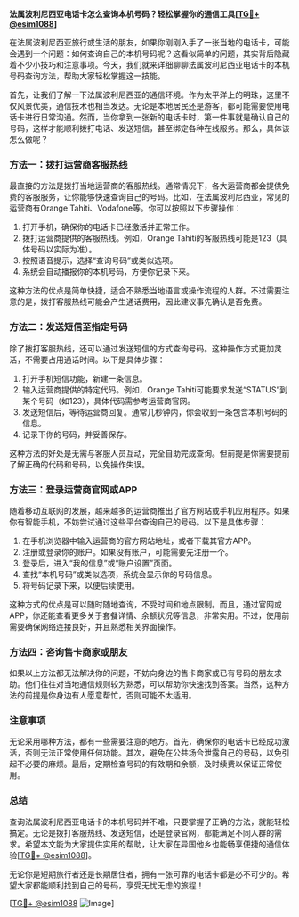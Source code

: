 **法属波利尼西亚电话卡怎么查询本机号码？轻松掌握你的通信工具[[TG💪+ @esim1088](https://t.me/s/esim1088)]**

在法属波利尼西亚旅行或生活的朋友，如果你刚刚入手了一张当地的电话卡，可能会遇到一个问题：如何查询自己的本机号码呢？这看似简单的问题，其实背后隐藏着不少小技巧和注意事项。今天，我们就来详细聊聊法属波利尼西亚电话卡的本机号码查询方法，帮助大家轻松掌握这一技能。

首先，让我们了解一下法属波利尼西亚的通信环境。作为太平洋上的明珠，这里不仅风景优美，通信技术也相当发达。无论是本地居民还是游客，都可能需要使用电话卡进行日常沟通。然而，当你拿到一张新的电话卡时，第一件事就是确认自己的号码，这样才能顺利拨打电话、发送短信，甚至绑定各种在线服务。那么，具体该怎么做呢？

### 方法一：拨打运营商客服热线

最直接的方法是拨打当地运营商的客服热线。通常情况下，各大运营商都会提供免费的客服服务，让你能够快速查询自己的号码。比如，在法属波利尼西亚，常见的运营商有Orange Tahiti、Vodafone等。你可以按照以下步骤操作：

1. 打开手机，确保你的电话卡已经激活并正常工作。
2. 拨打运营商提供的客服热线。例如，Orange Tahiti的客服热线可能是123（具体号码以实际为准）。
3. 按照语音提示，选择“查询号码”或类似选项。
4. 系统会自动播报你的本机号码，方便你记录下来。

这种方法的优点是简单快捷，适合不熟悉当地语言或操作流程的人群。不过需要注意的是，拨打客服热线可能会产生通话费用，因此建议事先确认是否免费。

### 方法二：发送短信至指定号码

除了拨打客服热线，还可以通过发送短信的方式查询号码。这种操作方式更加灵活，不需要占用通话时间。以下是具体步骤：

1. 打开手机短信功能，新建一条信息。
2. 输入运营商提供的特定代码。例如，Orange Tahiti可能要求发送“STATUS”到某个号码（如123），具体代码需参考运营商官网。
3. 发送短信后，等待运营商回复。通常几秒钟内，你会收到一条包含本机号码的信息。
4. 记录下你的号码，并妥善保存。

这种方法的好处是无需与客服人员互动，完全自助完成查询。但前提是你需要提前了解正确的代码和号码，以免操作失误。

### 方法三：登录运营商官网或APP

随着移动互联网的发展，越来越多的运营商推出了官方网站或手机应用程序。如果你有智能手机，不妨尝试通过这些平台查询自己的号码。以下是具体步骤：

1. 在手机浏览器中输入运营商的官方网站地址，或者下载其官方APP。
2. 注册或登录你的账户。如果没有账户，可能需要先注册一个。
3. 登录后，进入“我的信息”或“账户设置”页面。
4. 查找“本机号码”或类似选项，系统会显示你的号码信息。
5. 将号码记录下来，以便后续使用。

这种方式的优点是可以随时随地查询，不受时间和地点限制。而且，通过官网或APP，你还能查看更多关于套餐详情、余额状况等信息，非常实用。不过，使用前需要确保网络连接良好，并且熟悉相关界面操作。

### 方法四：咨询售卡商家或朋友

如果以上方法都无法解决你的问题，不妨向身边的售卡商家或已有号码的朋友求助。他们往往对当地通信规则较为熟悉，可以帮助你快速找到答案。当然，这种方法的前提是你身边有人愿意帮忙，否则可能不太适用。

### 注意事项

无论采用哪种方法，都有一些需要注意的地方。首先，确保你的电话卡已经成功激活，否则无法正常使用任何功能。其次，避免在公共场合泄露自己的号码，以免引起不必要的麻烦。最后，定期检查号码的有效期和余额，及时续费以保证正常使用。

### 总结

查询法属波利尼西亚电话卡的本机号码并不难，只要掌握了正确的方法，就能轻松搞定。无论是拨打客服热线、发送短信，还是登录官网，都能满足不同人群的需求。希望本文能为大家提供实用的帮助，让大家在异国他乡也能畅享便捷的通信体验[[TG💪+ @esim1088](https://t.me/s/esim1088)]。

无论你是短期旅行者还是长期居住者，拥有一张可靠的电话卡都是必不可少的。希望大家都能顺利找到自己的号码，享受无忧无虑的旅程！

[[TG💪+ @esim1088](https://t.me/s/esim1088) ![Image](https://i.postimg.cc/4NQfJmqS/Snipaste-2025-05-13-00-14-12.png)]